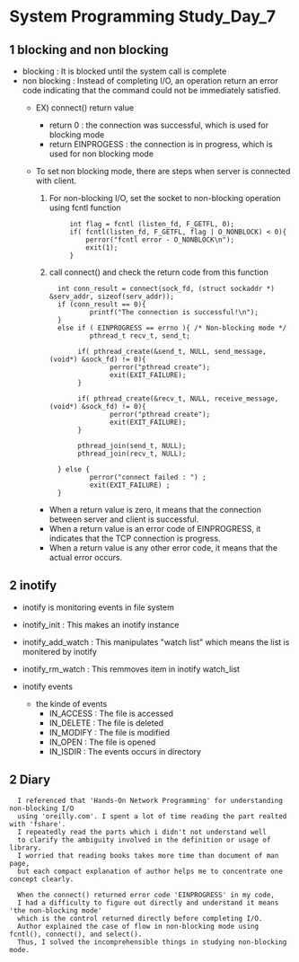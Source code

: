 # System Programming Study_Day_7

## 1 blocking and non blocking

   - blocking : It is blocked until the system call is complete
   - non blocking : Instead of completing I/O, an operation return an error code 
                    indicating that the command could not be immediately satisfied.
     * EX) connect() return value
          - return 0 : the connection was successful, which is used for blocking mode
          - return EINPROGESS : the connection is in progress, which is used for non blocking mode
      
     * To set non blocking mode, there are steps when server is connected with client.
        
        1. For non-blocking I/O, set the socket to non-blocking operation using fcntl function
            
                    int flag = fcntl (listen_fd, F_GETFL, 0);
                    if( fcntl(listen_fd, F_GETFL, flag | O_NONBLOCK) < 0){
                        perror("fcntl error - O_NONBLOCK\n");
                        exit(1);
                    }
              
        2. call connect() and check the return code from this function
        
                 int conn_result = connect(sock_fd, (struct sockaddr *) &serv_addr, sizeof(serv_addr));
                 if (conn_result == 0){
                         printf("The connection is successful!\n");
                 }
                 else if ( EINPROGRESS == errno ){ /* Non-blocking mode */
                         pthread_t recv_t, send_t;

                      if( pthread_create(&send_t, NULL, send_message, (void*) &sock_fd) != 0){
                              perror("pthread create");
                              exit(EXIT_FAILURE);
                      }

                      if( pthread_create(&recv_t, NULL, receive_message, (void*) &sock_fd) != 0){
                              perror("pthread create");
                              exit(EXIT_FAILURE);
                      }

                      pthread_join(send_t, NULL);
                      pthread_join(recv_t, NULL);

                 } else {
                         perror("connect failed : ") ;
                         exit(EXIT_FAILURE) ;
                 }

        * When a return value is zero, it means that the connection between server and client is successful.
        * When a return value is an error code of EINPROGRESS, it indicates that the TCP connection is progress.
        * When a return value is any other error code, it means that the actual error occurs.

        
           

## 2 inotify

  - inotify is monitoring events in file system
  - inotify_init : This makes an inotify instance
  - inotify_add_watch : This manipulates "watch list" which means the list is monitered by inotify
  - inotify_rm_watch : This remmoves item in inotify watch_list
 
  - inotify events
    - the kinde of events
      * IN_ACCESS : The file is accessed
      * IN_DELETE : The file is deleted
      * IN_MODIFY : The file is modified
      * IN_OPEN : The file is opened
      * IN_ISDIR : The events occurs in directory


## 2 Diary

      I referenced that 'Hands-On Network Programming' for understanding non-blocking I/O 
      using 'oreilly.com'. I spent a lot of time reading the part realted with 'fshare'. 
      I repeatedly read the parts which i didn't not understand well 
      to clarify the ambiguity involved in the definition or usage of library. 
      I worried that reading books takes more time than document of man page, 
      but each compact explanation of author helps me to concentrate one concept clearly.
      
      When the connect() returned error code 'EINPROGRESS' in my code, 
      I had a difficulty to figure out directly and understand it means 'the non-blocking mode' 
      which is the control returned directly before completing I/O. 
      Author explained the case of flow in non-blocking mode using fcntl(), connect(), and select().
      Thus, I solved the incomprehensible things in studying non-blocking mode.
      
